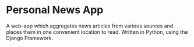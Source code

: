 # Personal News App
A web-app which aggregates news articles from various sources and places them in one convenient location to read. Written in Python, using the Django Framework.
